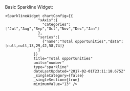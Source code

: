Basic Sparkline Widget:

    <SparklineWidget chartConfig={{
                   "xAxis":{
                     "categories":["Jul","Aug","Sep","Oct","Nov","Dec","Jan"]
                   },
                   "series":[
                     {"name":"Total opportunities","data":[null,null,13,29,42,58,74]}
                   ]
                 }}
                 title="Total opportunities"
                 units="number"
                 type="sparkline"
                 dateLastUpdated="2017-02-01T23:11:18.675Z"
                 _singleCategory={false}
                 _singleSection={true}
                 minimumValue="13" />

